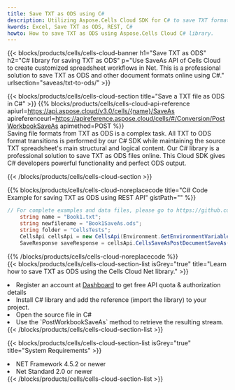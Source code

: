 ```yaml
---
title: Save TXT as ODS using C# 
description: Utilizing Aspose.Cells Cloud SDK for C# to save TXT format file as ODS format file. 
kwords: Excel, Save TXT as ODS, REST, C#
howto: How to save TXT as ODS using Aspose.Cells Cloud C# library.
---
```



{{< blocks/products/cells/cells-cloud-banner h1="Save TXT as ODS" h2="C# library for saving TXT as ODS" p="Use SaveAs API of Cells Cloud to create customized spreadsheet workflows in Net. This is a professional solution to save TXT as ODS and other document formats online using C#." urlsection="saveas/txt-to-ods/" >}}

{{< blocks/products/cells/cells-cloud-section  title="Save a TXT file as ODS in C#" >}}
{{% blocks/products/cells/cells-cloud-api-reference  apiurl=https://api.aspose.cloud/v3.0/cells/{name}/SaveAs  apireferenceurl=https://apireference.aspose.cloud/cells/#/Conversion/PostWorkbookSaveAs  apimethod=POST %}}
<br/>
Saving file formats from TXT as ODS is a complex task. All TXT to ODS format transitions is performed by our C# SDK while maintaining the source TXT spreadsheet's main structural and logical content. Our C# library is a professional solution to save TXT as ODS files online. This Cloud SDK gives C# developers powerful functionality and perfect ODS output.

{{< /blocks/products/cells/cells-cloud-section >}}

{{% blocks/products/cells/cells-cloud-noreplacecode title="C# Code Example for saving TXT as ODS using REST API" gistPath="" %}}
  
```cs
// For complete examples and data files, please go to https://github.com/aspose-cells-cloud/aspose-cells-cloud-dotnet/
    string name = "Book1.txt";
    string newfilename = "Book1SaveAs.ods";
    string folder = "CellsTests";
    CellsApi cellsApi = new CellsApi(Environment.GetEnvironmentVariable("ProductClientId"), Environment.GetEnvironmentVariable("ProductClientSecret"));
    SaveResponse saveResponse = cellsApi.CellsSaveAsPostDocumentSaveAs(name, null, newfilename, null,null,folder);
```
  
{{% /blocks/products/cells/cells-cloud-noreplacecode  %}}
<br/>
{{< blocks/products/cells/cells-cloud-section-list isGrey="true"  title="Learn how to save TXT as ODS using the Cells Cloud Net library." >}}
<li>Register an account at <a href="https://dashboard.aspose.cloud/">Dashboard</a> to get free API quota & authorization details</li>
<li>Install C# library and add the reference (import the library) to your project.</li>
<li>Open the source file in C#</li>
<li>Use the `PostWorkbookSaveAs` method to retrieve the resulting stream.</li>
{{< /blocks/products/cells/cells-cloud-section-list >}}

{{< blocks/products/cells/cells-cloud-section-list isGrey="true"  title="System Requirements" >}}
<li>NET Framework 4.5.2 or newer</li>
<li>Net Standard 2.0 or newer</li>
{{< /blocks/products/cells/cells-cloud-section-list >}}
